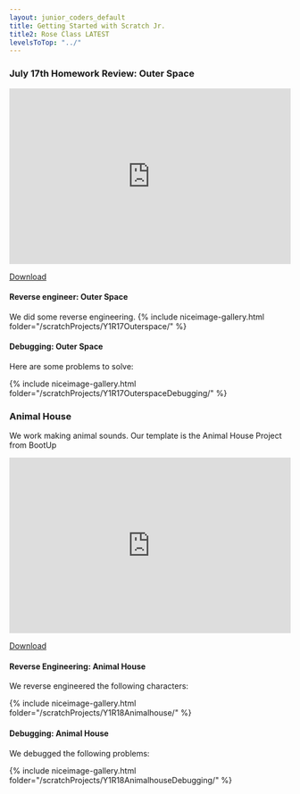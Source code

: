 ```yaml
---
layout: junior_coders_default
title: Getting Started with Scratch Jr.
title2: Rose Class LATEST
levelsToTop: "../"
---
```

<style>

</style>

### July 17th Homework Review: Outer Space

<iframe width="100%" height="315" src="https://www.youtube.com/embed/EQ8FqqIM_Rc" frameborder="0" allow="accelerometer; autoplay; encrypted-media; gyroscope; picture-in-picture" allowfullscreen></iframe>

[Download](./scratchProjects/Y1R17Outerspace.sjr)

#### Reverse engineer: Outer Space

We did some reverse engineering. 
{% include niceimage-gallery.html folder="/scratchProjects/Y1R17Outerspace/" %}


#### Debugging: Outer Space

Here are some problems to solve:

{% include niceimage-gallery.html folder="/scratchProjects/Y1R17OuterspaceDebugging/" %}


### Animal House

We work making animal sounds. Our template is the Animal House Project from BootUp

<iframe width="100%" height="315" src="https://www.youtube.com/embed/ie-PcCGplu4" frameborder="0" allow="accelerometer; autoplay; encrypted-media; gyroscope; picture-in-picture" allowfullscreen></iframe>

[Download](./scratchProjects/Y1R18Animalhouse.sjr)

#### Reverse Engineering: Animal House


We reverse engineered the following characters:

{% include niceimage-gallery.html folder="/scratchProjects/Y1R18Animalhouse/" %}


#### Debugging: Animal House

We debugged the following problems:

{% include niceimage-gallery.html folder="/scratchProjects/Y1R18AnimalhouseDebugging/" %}




